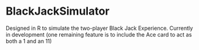 # BlackJackSimulator
Designed in R to simulate the two-player Black Jack Experience.
Currently in development (one remaining feature is to include the Ace card to act as both a 1 and an 11)
